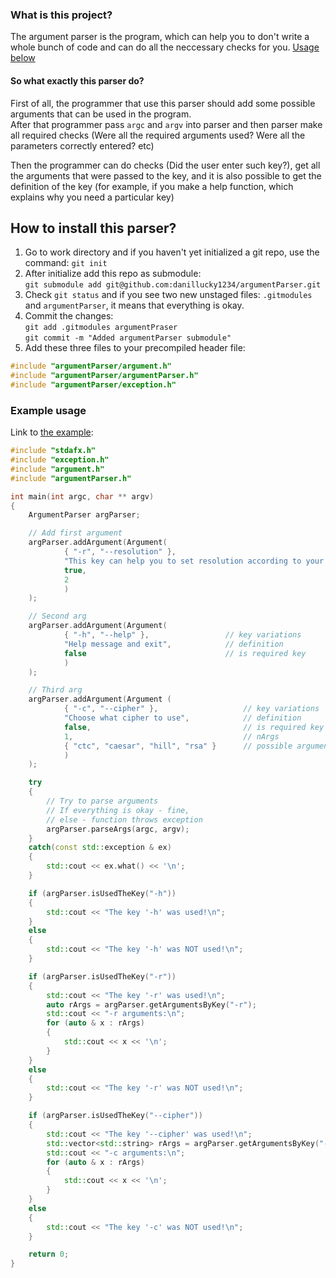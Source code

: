 ### What is this project?
The argument parser is the program, which can help you to don't write a whole bunch of code and can do all the neccessary checks for you. [Usage below](#usage)

#### So what exactly this parser do?  
First of all, the programmer that use this parser should add some possible arguments that can be used in the program.  
After that programmer pass `argc` and `argv` into parser and then parser make all required checks (Were all the required arguments used? Were all the parameters correctly entered? etc)

Then the programmer can do checks (Did the user enter such key?), get all the arguments that were passed to the key, and it is also possible to get the definition of the key (for example, if you make a help function, which explains why you need a particular key)

## How to install this parser?
1. Go to work directory and if you haven't yet initialized a git repo, use the command: `git init`
2. After initialize add this repo as submodule:  
`git submodule add git@github.com:danillucky1234/argumentParser.git`
3. Check `git status` and if you see two new unstaged files: `.gitmodules` and `argumentParser`, it means that everything is okay.
4. Commit the changes:  
`git add .gitmodules argumentPraser`  
`git commit -m "Added argumentParser submodule"`
5. Add these three files to your precompiled header file:
```C++
#include "argumentParser/argument.h"
#include "argumentParser/argumentParser.h"
#include "argumentParser/exception.h"
```

<a name = "usage"></a>
### Example usage
Link to [the example](https://github.com/danillucky1234/argumentParser/blob/main/example.cpp):
```C++
#include "stdafx.h"
#include "exception.h"
#include "argument.h"
#include "argumentParser.h"

int main(int argc, char ** argv)
{
	ArgumentParser argParser;

	// Add first argument
	argParser.addArgument(Argument(
			{ "-r", "--resolution" },												// key variations
			"This key can help you to set resolution according to your monitor",	// definition
			true,																	// is required key
			2																		// number of arguments this key can hold
			)
	);

	// Second arg
	argParser.addArgument(Argument(
			{ "-h", "--help" },					// key variations
			"Help message and exit",			// definition
			false								// is required key
			)
	);

	// Third arg
	argParser.addArgument(Argument (
			{ "-c", "--cipher" },					// key variations
			"Choose what cipher to use",			// definition
			false,									// is required key
			1,										// nArgs
			{ "ctc", "caesar", "hill", "rsa" }		// possible arguments
			)
	);

	try
	{
		// Try to parse arguments
		// If everything is okay - fine,
		// else - function throws exception
		argParser.parseArgs(argc, argv);
	}
	catch(const std::exception & ex)
	{
		std::cout << ex.what() << '\n';
	}

	if (argParser.isUsedTheKey("-h"))
	{
		std::cout << "The key '-h' was used!\n";
	}
	else
	{
		std::cout << "The key '-h' was NOT used!\n";
	}

	if (argParser.isUsedTheKey("-r"))
	{
		std::cout << "The key '-r' was used!\n";
		auto rArgs = argParser.getArgumentsByKey("-r");
		std::cout << "-r arguments:\n";
		for (auto & x : rArgs)
		{
			std::cout << x << '\n';
		}
	}
	else
	{
		std::cout << "The key '-r' was NOT used!\n";
	}

	if (argParser.isUsedTheKey("--cipher"))
	{
		std::cout << "The key '--cipher' was used!\n";
		std::vector<std::string> rArgs = argParser.getArgumentsByKey("--cipher");
		std::cout << "-c arguments:\n";
		for (auto & x : rArgs)
		{
			std::cout << x << '\n';
		}
	}
	else
	{
		std::cout << "The key '-c' was NOT used!\n";
	}

	return 0;
}
```
